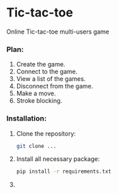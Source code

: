 # Tic-tac-toe

Online Tic-tac-toe multi-users game

### Plan:

1. Create the game.
2. Connect to the game.
3. View a list of the games.
4. Disconnect from the game.
5. Make a move.
6. Stroke blocking.

### Installation:

1. Clone the repository:

   ```bash
   git clone ...
   ```
2. Install all necessary package:

   ```bash
   pip install -r requirements.txt
   ```

3. 